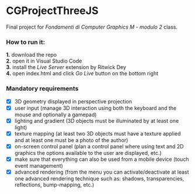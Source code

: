 # CGProjectThreeJS
Final project for *Fondamenti di Computer Graphics M - modulo 2* class.

### How to run it:
**1.** download the repo  
**2.** open it in Visual Studio Code  
**3.** install the *Live Server* extension by Ritwick Dey  
**4.** open index.html and click *Go Live* button on the bottom right  

### Mandatory requirements
- [x] 3D geometry displayed in perspective projection
- [x] user input (manage 3D interaction using both the keyboard and the mouse and optionally a gamepad)
- [x] lighting and gradient (3D objects must be illuminated by at least one light)
- [x] texture mapping (at least two 3D objects must have a texture applied and at least one must be a photo of the author)
- [x] on-screen control panel (plan a control panel where using text and 2D graphics the options available to the user are displayed, etc.)
- [x] make sure that everything can also be used from a mobile device (touch event management)
- [x] advanced rendering (from the menu you can activate/deactivate at least one advanced rendering technique such as: shadows, transparencies, reflections, bump-mapping, etc.)